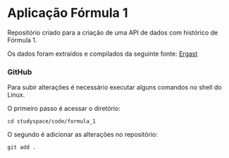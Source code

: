 # Aplicação Fórmula 1

Repositório criado para a criação de uma API de dados com histórico de Fórmula 1.

Os dados foram extraídos e compilados da seguinte fonte: [Ergast](https://ergast.com/)

### GitHub
Para subir alterações é necessário executar alguns comandos no shell do Linux.

O primeiro passo é acessar o diretório:
```shell
cd studyspace/code/formula_1
```

O segundo é adicionar as alterações no repositório:

```shell
git add .
```


